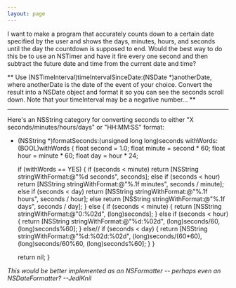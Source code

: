 ```yaml
---
layout: page
---
```


I want to make a program that accurately counts down to a certain date specified by the user and shows the days, minutes, hours, and seconds until the day the countdown is supposed to end. Would the best way to do this be to use an NSTimer and have it fire every one second and then subtract the future date and time from the current date and time?

**
Use (NSTimeInterval)timeIntervalSinceDate:(NSDate *)anotherDate, where anotherDate is the date of the event of your choice. Convert the result into a NSDate object and format it so you can see the seconds scroll down. Note that your timeInterval may be a negative number...
**

----

Here's an NSString category for converting seconds to either "X seconds/minutes/hours/days" or "HH:MM:SS" format:
    
+ (NSString *)formatSeconds:(unsigned long long)seconds withWords:(BOOL)withWords
{
	float second = 1.0;
	float minute = second * 60;
	float hour = minute * 60;
	float day = hour * 24;

	if (withWords == YES)
	{
		if (seconds < minute)
			return [NSString stringWithFormat:@"%d seconds", seconds];
		else if (seconds < hour)
			return [NSString stringWithFormat:@"%.1f minutes", seconds / minute];
		else if (seconds < day)
			return [NSString stringWithFormat:@"%.1f hours", seconds / hour];
		else
			return [NSString stringWithFormat:@"%.1f days", seconds / day];
	}
	else
	{
		if (seconds < minute)
		{
			return [NSString stringWithFormat:@"0:%02d", (long)seconds];
		}
		else if (seconds < hour)
		{
			return [NSString stringWithFormat:@"%d:%02d", (long)seconds/60, (long)seconds%60];
		}
		else// if (seconds < day)
		{
			return [NSString stringWithFormat:@"%d:%02d:%02d", (long)seconds/(60*60), (long)seconds/60%60, (long)seconds%60];
		}
	}
	
	return nil;
}

*This would be better implemented as an NSFormatter -- perhaps even an NSDateFormatter? --JediKnil*
